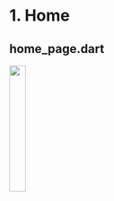# 1. Home

## home_page.dart
<img height="24%" width="24%" src="https://github.com/KRFLUTTERUG/wiki-flutter-widget/assets/17956765/b39c44e2-da9f-401c-963e-5de803039c7f">
